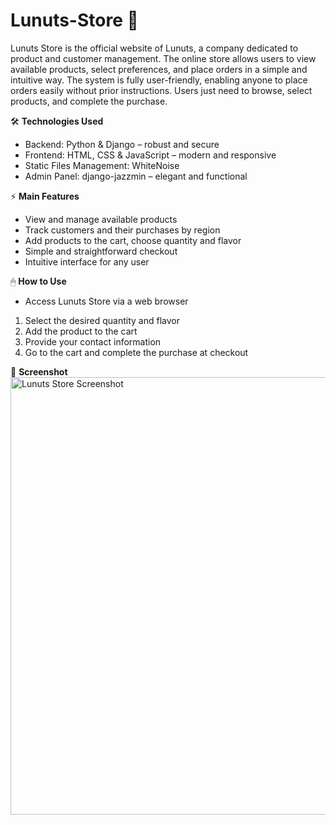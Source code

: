 # Lunuts-Store 🚀

Lunuts Store is the official website of Lunuts, a company dedicated to product and customer management. The online store allows users to view available products, select preferences, and place orders in a simple and intuitive way.
The system is fully user-friendly, enabling anyone to place orders easily without prior instructions. Users just need to browse, select products, and complete the purchase.

🛠 **Technologies Used**
- Backend: Python & Django – robust and secure
- Frontend: HTML, CSS & JavaScript – modern and responsive
- Static Files Management: WhiteNoise
- Admin Panel: django-jazzmin – elegant and functional

⚡ **Main Features**
- View and manage available products
- Track customers and their purchases by region
- Add products to the cart, choose quantity and flavor
- Simple and straightforward checkout
- Intuitive interface for any user

🖱 **How to Use**
- Access Lunuts Store via a web browser
1. Select the desired quantity and flavor
2. Add the product to the cart
3. Provide your contact information
4. Go to the cart and complete the purchase at checkout

📸 **Screenshot**
<img width="1510" height="700" alt="Lunuts Store Screenshot" src="https://github.com/user-attachments/assets/ee278f5a-916f-4d85-bb8f-51817b97a4c2" />


